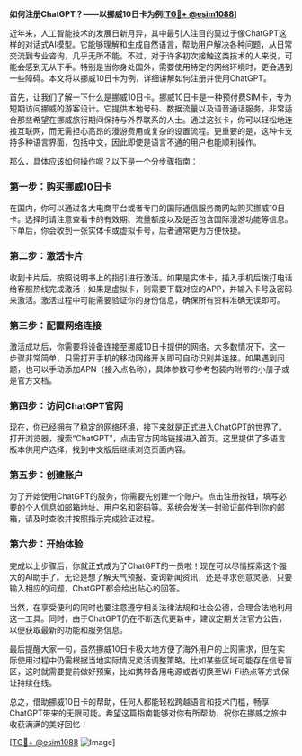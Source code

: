 **如何注册ChatGPT？——以挪威10日卡为例[[TG💪+ @esim1088](https://t.me/s/esim1088)]**

近年来，人工智能技术的发展日新月异，其中最引人注目的莫过于像ChatGPT这样的对话式AI模型。它能够理解和生成自然语言，帮助用户解决各种问题，从日常交流到专业咨询，几乎无所不能。不过，对于许多初次接触这类技术的人来说，可能会感到无从下手。特别是当你身处国外，需要使用特定的网络环境时，更会遇到一些障碍。本文将以挪威10日卡为例，详细讲解如何注册并使用ChatGPT。

首先，让我们了解一下什么是挪威10日卡。挪威10日卡是一种预付费SIM卡，专为短期访问挪威的游客设计。它提供本地号码、数据流量以及语音通话服务，非常适合那些希望在挪威旅行期间保持与外界联系的人士。通过这张卡，你可以轻松地连接互联网，而无需担心高昂的漫游费用或复杂的设置流程。更重要的是，这种卡支持多种语言界面，包括中文，因此即使是语言不通的用户也能顺利操作。

那么，具体应该如何操作呢？以下是一个分步骤指南：

### 第一步：购买挪威10日卡

在国内，你可以通过各大电商平台或者专门的国际通信服务商网站购买挪威10日卡。选择时请注意查看卡的有效期、流量额度以及是否包含国际漫游功能等信息。下单后，你会收到一张实体卡或虚拟卡号，后者通常更为方便快捷。

### 第二步：激活卡片

收到卡片后，按照说明书上的指引进行激活。如果是实体卡，插入手机后拨打电话给客服热线完成激活；如果是虚拟卡，则需要下载对应的APP，并输入卡号及密码来激活。激活过程中可能需要验证你的身份信息，确保所有资料准确无误即可。

### 第三步：配置网络连接

激活成功后，你需要将设备连接至挪威10日卡提供的网络。大多数情况下，这一步骤非常简单，只需打开手机的移动网络开关即可自动识别并连接。如果遇到问题，也可以手动添加APN（接入点名称），具体参数可参考包装内附带的小册子或是官方文档。

### 第四步：访问ChatGPT官网

现在，你已经拥有了稳定的网络环境，接下来就是正式进入ChatGPT的世界了。打开浏览器，搜索“ChatGPT”，点击官方网站链接进入首页。这里提供了多语言版本供用户选择，找到中文版后继续浏览页面内容。

### 第五步：创建账户

为了开始使用ChatGPT的服务，你需要先创建一个账户。点击注册按钮，填写必要的个人信息如邮箱地址、用户名和密码等。系统会发送一封验证邮件到你的邮箱，请及时查收并按照指示完成验证过程。

### 第六步：开始体验

完成以上步骤后，你就正式成为了ChatGPT的一员啦！现在可以尽情探索这个强大的AI助手了。无论是想了解天气预报、查询新闻资讯，还是寻求创意灵感，只要输入相应的问题，ChatGPT都会给出贴心的回答。

当然，在享受便利的同时也要注意遵守相关法律法规和社会公德，合理合法地利用这一工具。同时，由于ChatGPT仍在不断迭代更新中，建议定期关注官方公告，以便获取最新的功能和服务信息。

最后提醒大家一句，虽然挪威10日卡极大地方便了海外用户的上网需求，但在实际使用过程中仍需根据当地实际情况灵活调整策略。比如某些区域可能存在信号盲区，这时就需要提前做好预案，比如携带备用电源或者切换至Wi-Fi热点等方式保证持续在线。

总之，借助挪威10日卡的帮助，任何人都能轻松跨越语言和技术门槛，畅享ChatGPT带来的无限可能。希望这篇指南能够对你有所帮助，祝你在挪威之旅中收获满满的美好回忆！

[[TG💪+ @esim1088](https://t.me/s/esim1088) ![Image](https://i.postimg.cc/4NQfJmqS/Snipaste-2025-05-13-00-14-12.png)]